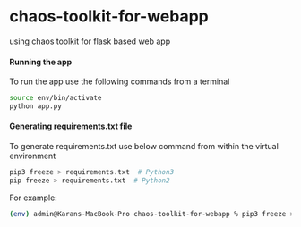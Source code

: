 # chaos-toolkit-for-webapp
using chaos toolkit for flask based web app


#### Running the app

To run the app use the following commands from a terminal

```sh
source env/bin/activate
python app.py
```

#### Generating requirements.txt file

To generate requirements.txt use below command from within the virtual environment

```sh
pip3 freeze > requirements.txt  # Python3
pip freeze > requirements.txt  # Python2
```

For example:

```sh
(env) admin@Karans-MacBook-Pro chaos-toolkit-for-webapp % pip3 freeze > requirements.txt
```
